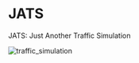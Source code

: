 # JATS
JATS: Just Another Traffic Simulation

![traffic_simulation]([https://github.com/Daisyliu6/Daisyliu6/blob/master/me.gif](https://github.com/myildirimm/JATS/blob/main/traffic_simulation.gif))
